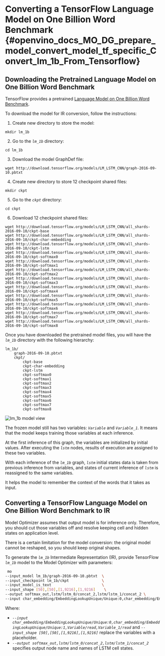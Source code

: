 # Converting a TensorFlow Language Model on One Billion Word Benchmark {#openvino_docs_MO_DG_prepare_model_convert_model_tf_specific_Convert_lm_1b_From_Tensorflow}

## Downloading the Pretrained Language Model on One Billion Word Benchmark

TensorFlow provides a pretrained [Language Model on One Billion Word Benchmark](https://github.com/tensorflow/models/tree/r2.3.0/research/lm_1b).

To download the model for IR conversion, follow the instructions:
1. Create new directory to store the model:
```shell
mkdir lm_1b
```
2. Go to the *`lm_1b`* directory:
```shell
cd lm_1b
```
3. Download the model GraphDef file:
```
wget http://download.tensorflow.org/models/LM_LSTM_CNN/graph-2016-09-10.pbtxt
```
4. Create new directory to store 12 checkpoint shared files:
```shell
mkdir ckpt
```
5. Go to the *`ckpt`* directory:
```shell
cd ckpt
```
6. Download 12 checkpoint shared files:
```
wget http://download.tensorflow.org/models/LM_LSTM_CNN/all_shards-2016-09-10/ckpt-base
wget http://download.tensorflow.org/models/LM_LSTM_CNN/all_shards-2016-09-10/ckpt-char-embedding
wget http://download.tensorflow.org/models/LM_LSTM_CNN/all_shards-2016-09-10/ckpt-lstm
wget http://download.tensorflow.org/models/LM_LSTM_CNN/all_shards-2016-09-10/ckpt-softmax0
wget http://download.tensorflow.org/models/LM_LSTM_CNN/all_shards-2016-09-10/ckpt-softmax1
wget http://download.tensorflow.org/models/LM_LSTM_CNN/all_shards-2016-09-10/ckpt-softmax2
wget http://download.tensorflow.org/models/LM_LSTM_CNN/all_shards-2016-09-10/ckpt-softmax3
wget http://download.tensorflow.org/models/LM_LSTM_CNN/all_shards-2016-09-10/ckpt-softmax4
wget http://download.tensorflow.org/models/LM_LSTM_CNN/all_shards-2016-09-10/ckpt-softmax5
wget http://download.tensorflow.org/models/LM_LSTM_CNN/all_shards-2016-09-10/ckpt-softmax6
wget http://download.tensorflow.org/models/LM_LSTM_CNN/all_shards-2016-09-10/ckpt-softmax7
wget http://download.tensorflow.org/models/LM_LSTM_CNN/all_shards-2016-09-10/ckpt-softmax8
```

Once you have downloaded the pretrained model files, you will have the *`lm_1b`* directory with the following hierarchy:

```
lm_1b/
    graph-2016-09-10.pbtxt
    ckpt/
        ckpt-base
        ckpt-char-embedding
        ckpt-lstm
        ckpt-softmax0
        ckpt-softmax1
        ckpt-softmax2
        ckpt-softmax3
        ckpt-softmax4
        ckpt-softmax5
        ckpt-softmax6
        ckpt-softmax7
        ckpt-softmax8
```


![lm_1b model view](../../../img/lm_1b.png)

The frozen model still has two variables: *`Variable`* and *`Variable_1`*.
It means that the model keeps training those variables at each inference.

At the first inference of this graph, the variables are initialized by initial values.
After executing the *`lstm`* nodes, results of execution are assigned to these two variables.

With each inference of the *`lm_1b`* graph, *`lstm`* initial states data is taken from previous inference
from variables, and states of current inference of *`lstm`* is reassigned to the same variables.

It helps the model to remember the context of the words that it takes as input.

## Converting a TensorFlow Language Model on One Billion Word Benchmark to IR

Model Optimizer assumes that output model is for inference only.
Therefore, you should cut those variables off and resolve keeping cell and hidden states on application level.

There is a certain limitation for the model conversion: the original model cannot be reshaped, so you should keep original shapes.

To generate the *`lm_1b`* Intermediate Representation (IR), provide TensorFlow *`lm_1b`* model to the
Model Optimizer with parameters:
```sh
 mo
--input_model lm_1b/graph-2016-09-10.pbtxt  \
--input_checkpoint lm_1b/ckpt               \
--input_model_is_text                       \
--input_shape [50],[50],[1,9216],[1,9216]    \
--output softmax_out,lstm/lstm_0/concat_2,lstm/lstm_1/concat_2 \
--input char_embedding/EmbeddingLookupUnique/Unique:0,char_embedding/EmbeddingLookupUnique/Unique:1,Variable/read,Variable_1/read
```

Where:
* *`--input char_embedding/EmbeddingLookupUnique/Unique:0,char_embedding/EmbeddingLookupUnique/Unique:1,Variable/read,Variable_1/read`*
 and *`--input_shape [50],[50],[1,9216],[1,9216]`* replace the variables with a placeholder.
* *`--output softmax_out,lstm/lstm_0/concat_2,lstm/lstm_1/concat_2`* specifies output node name and names of LSTM cell states.

